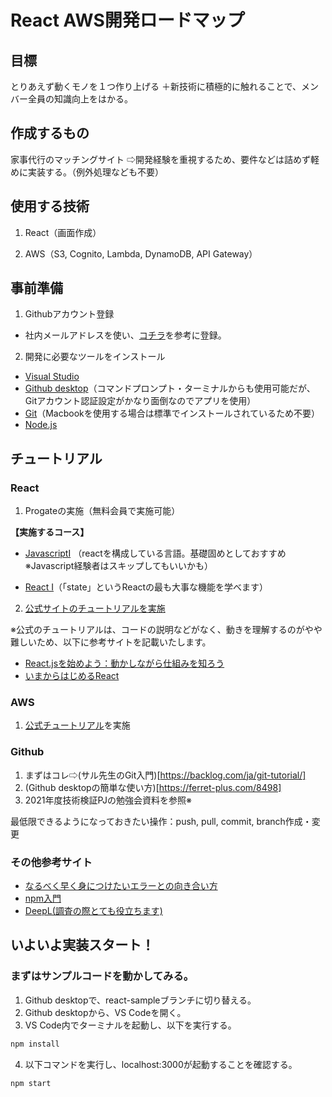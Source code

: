 # React AWS開発ロードマップ

## 目標

とりあえず動くモノを１つ作り上げる
＋新技術に積極的に触れることで、メンバー全員の知識向上をはかる。

## 作成するもの

家事代行のマッチングサイト
⇨開発経験を重視するため、要件などは詰めず軽めに実装する。（例外処理なども不要）

## 使用する技術

1. React（画面作成）

2. AWS（S3, Cognito, Lambda, DynamoDB, API Gateway）

## 事前準備

1. Githubアカウント登録
- 社内メールアドレスを使い、[コチラ](https://qiita.com/ayatokura/items/9eabb7ae20752e6dc79d)を参考に登録。

2. 開発に必要なツールをインストール
- [Visual Studio](https://code.visualstudio.com/download)
- [Github desktop](https://desktop.github.com/)（コマンドプロンプト・ターミナルからも使用可能だが、Gitアカウント認証設定がかなり面倒なのでアプリを使用）
- [Git](https://www.curict.com/item/60/60bfe0e.html)（Macbookを使用する場合は標準でインストールされているため不要）
- [Node.js](https://prog-8.com/docs/nodejs-env-win)

## チュートリアル

### React

1. Progateの実施（無料会員で実施可能）

**【実施するコース】**

- [JavascriptⅠ](https://prog-8.com/lessons/es6/study/1)
（reactを構成している言語。基礎固めとしておすすめ※Javascript経験者はスキップしてもいいかも）

- [React Ⅰ](https://prog-8.com/lessons/react/study/1)（「state」というReactの最も大事な機能を学べます）

2. [公式サイトのチュートリアルを実施](https://ja.reactjs.org/tutorial/tutorial.html)

※公式のチュートリアルは、コードの説明などがなく、動きを理解するのがやや難しいため、以下に参考サイトを記載いたします。

- [React.jsを始めよう：動かしながら仕組みを知ろう](https://media.wemotion.co.jp/technology/react-js%E3%82%92%E5%A7%8B%E3%82%81%E3%82%88%E3%81%86%EF%BC%9A%E5%8B%95%E3%81%8B%E3%81%97%E3%81%AA%E3%81%8C%E3%82%89%E4%BB%95%E7%B5%84%E3%81%BF%E3%82%92%E7%9F%A5%E3%82%8D%E3%81%86/)
- [いまからはじめるReact](https://qiita.com/Kazunori-Kimura/items/d94ddd1a8d8e2e39d504)

### AWS

1. [公式チュートリアル](https://aws.amazon.com/jp/getting-started/hands-on/build-serverless-web-app-lambda-apigateway-s3-dynamodb-cognito/)を実施

### Github
1. まずはコレ⇨(サル先生のGit入門)[https://backlog.com/ja/git-tutorial/]
2. (Github desktopの簡単な使い方)[https://ferret-plus.com/8498]
3. 2021年度技術検証PJの勉強会資料を参照※

最低限できるようになっておきたい操作：push, pull, commit, branch作成・変更

### その他参考サイト
- [なるべく早く身につけたいエラーとの向き合い方](https://qiita.com/tak001/items/5f43cb475565667a5bf7)
- [npm入門](https://qiita.com/maitake9116/items/7825d90c09f3e2f87dea)
- [DeepL(調査の際とても役立ちます)](https://www.deepl.com/ja/translator?referrer=https%3A%2F%2Fwww.google.com%2F)

## いよいよ実装スタート！
### まずはサンプルコードを動かしてみる。
1. Github desktopで、react-sampleブランチに切り替える。
2. Github desktopから、VS Codeを開く。
3. VS Code内でターミナルを起動し、以下を実行する。
```bash　
npm install
```
4. 以下コマンドを実行し、localhost:3000が起動することを確認する。
```bash　
npm start
```